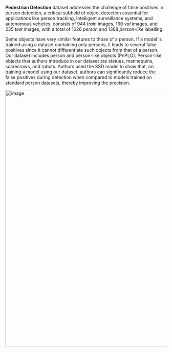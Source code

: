 **Pedestrian Detection** dataset addresses the challenge of false positives in person detection, a critical subfield of object detection essential for applications like person tracking, intelligent surveillance systems, and autonomous vehicles. consists of 944 *train* images, 160 *val* images, and 235 *test* images, with a total of 1626 *person* and 1368 *person-like* labelling.

Some objects have very similar features to those of a person. If a model is trained using a dataset containing only persons, it leads to several false positives since it cannot differentiate such objects from that of a person. Our dataset includes person and person-like objects (PnPLO). Person-like objects that authors introduce in our dataset are statues, mannequins, scarecrows, and robots. Authors used the SSD model to show that, on training a model using our dataset, authors can significantly reduce the false positives during detection when compared to models trained on standard person datasets, thereby improving the precision.

<img src="https://miro.medium.com/v2/resize:fit:2000/format:webp/1*X3dxf-OphwY__x58qHo1lw.jpeg" alt="image" width="800">
